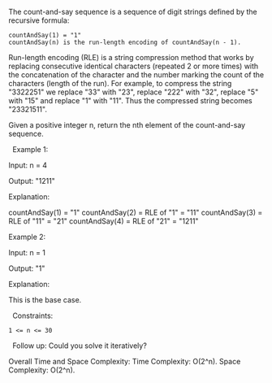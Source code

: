 The count-and-say sequence is a sequence of digit strings defined by the recursive formula:


	countAndSay(1) = "1"
	countAndSay(n) is the run-length encoding of countAndSay(n - 1).


Run-length encoding (RLE) is a string compression method that works by replacing consecutive identical characters (repeated 2 or more times) with the concatenation of the character and the number marking the count of the characters (length of the run). For example, to compress the string "3322251" we replace "33" with "23", replace "222" with "32", replace "5" with "15" and replace "1" with "11". Thus the compressed string becomes "23321511".

Given a positive integer n, return the nth element of the count-and-say sequence.

 
Example 1:


Input: n = 4

Output: "1211"

Explanation:

countAndSay(1) = "1"
countAndSay(2) = RLE of "1" = "11"
countAndSay(3) = RLE of "11" = "21"
countAndSay(4) = RLE of "21" = "1211"



Example 2:


Input: n = 1

Output: "1"

Explanation:

This is the base case.


 
Constraints:


	1 <= n <= 30


 
Follow up: Could you solve it iteratively?


Overall Time and Space Complexity:
Time Complexity: O(2^n).
Space Complexity: O(2^n).

